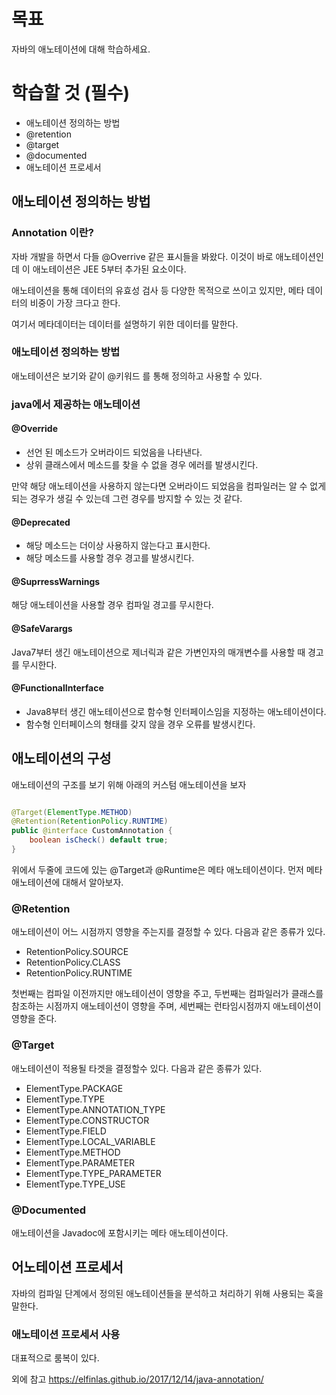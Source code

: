 # 목표

자바의 애노테이션에 대해 학습하세요.

# 학습할 것 (필수)

-   애노테이션 정의하는 방법
-   @retention
-   @target
-   @documented
-   애노테이션 프로세서

## 애노테이션 정의하는 방법

### Annotation 이란?

자바 개발을 하면서 다들 @Overrive 같은 표시들을 봐왔다. 이것이 바로 애노테이션인데 이 애노테이션은 JEE 5부터 추가된 요소이다.

애노테이션을 통해 데이터의 유효성 검사 등 다양한 목적으로 쓰이고 있지만, 메타 데이터의 비중이 가장 크다고 한다.

여기서 메타데이터는 데이터를 설명하기 위한 데이터를 말한다.

### 애노테이션 정의하는 방법

애노테이션은 보기와 같이 @키워드 를 통해 정의하고 사용할 수 있다.

### java에서 제공하는 애노테이션

#### @Override

- 선언 된 메소드가 오버라이드 되었음을 나타낸다.
- 상위 클래스에서 메소드를 찾을 수 없을 경우 에러를 발생시킨다.

만약 해당 애노테이션을 사용하지 않는다면 오버라이드 되었음을 컴파일러는 알 수 없게 되는 경우가 생길 수 있는데 그런 경우를 방지할 수 있는 것 같다.

#### @Deprecated

- 해당 메소드는 더이상 사용하지 않는다고 표시한다.
- 해당 메소드를 사용할 경우 경고를 발생시킨다.

#### @SuprressWarnings

해당 애노테이션을 사용할 경우 컴파일 경고를 무시한다.

#### @SafeVarargs

Java7부터 생긴 애노테이션으로 제너릭과 같은 가변인자의 매개변수를 사용할 때 경고를 무시한다.

#### @FunctionalInterface

- Java8부터 생긴 애노테이션으로 함수형 인터페이스임을 지정하는 애노테이션이다.
- 함수형 인터페이스의 형태를 갖지 않을 경우 오류를 발생시킨다.


## 애노테이션의 구성

애노테이션의 구조를 보기 위해 아래의 커스텀 애노테이션을 보자

```java

@Target(ElementType.METHOD)
@Retention(RetentionPolicy.RUNTIME)
public @interface CustomAnnotation {
	boolean isCheck() default true;
}

```

위에서 두줄에 코드에 있는 @Target과 @Runtime은 메타 애노테이션이다. 먼저 메타애노테이션에 대해서 알아보자.

### @Retention

애노테이션이 어느 시점까지 영향을 주는지를 결정할 수 있다. 다음과 같은 종류가 있다.

- RetentionPolicy.SOURCE
- RetentionPolicy.CLASS
- RetentionPolicy.RUNTIME

첫번째는 컴파일 이전까지만 애노테이션이 영향을 주고, 두번째는 컴파일러가 클래스를 참조하는 시점까지 애노테이션이 영향을 주며, 세번째는 런타임시점까지 애노테이션이 영향을 준다.

### @Target

애노테이션이 적용될 타겟을 결정할수 있다. 다음과 같은 종류가 있다.

- ElementType.PACKAGE
- ElementType.TYPE
- ElementType.ANNOTATION_TYPE
- ElementType.CONSTRUCTOR 
- ElementType.FIELD
- ElementType.LOCAL_VARIABLE
- ElementType.METHOD
- ElementType.PARAMETER
- ElementType.TYPE_PARAMETER
- ElementType.TYPE_USE

### @Documented

애노테이션을 Javadoc에 포함시키는 메타 애노테이션이다.

## 어노테이션 프로세서

자바의 컴파일 단계에서 정의된 애노테이션들을 분석하고 처리하기 위해 사용되는 훅을 말한다.

### 애노테이션 프로세서 사용

대표적으로 룸복이 있다.



외에 참고 https://elfinlas.github.io/2017/12/14/java-annotation/